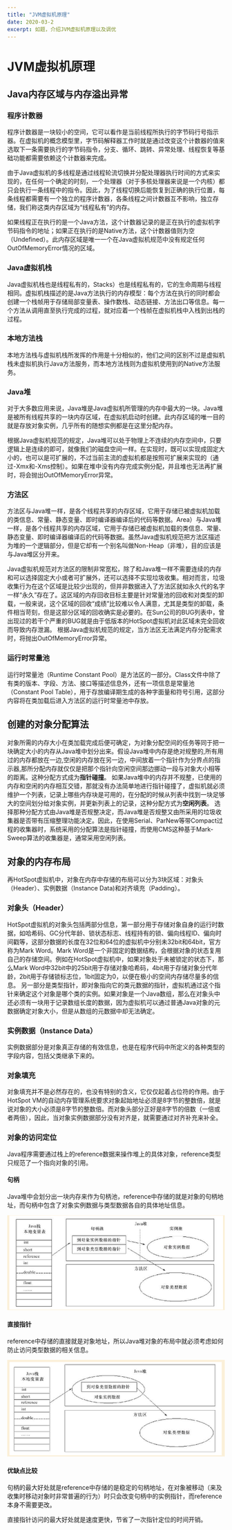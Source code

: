 ```yaml
---
title: "JVM虚拟机原理"
date: 2020-03-2
excerpt: 如题，介绍JVM虚拟机原理以及调优
---
```


# JVM虚拟机原理

## Java内存区域与内存溢出异常

### 程序计数器

程序计数器是一块较小的空间，它可以看作是当前线程所执行的字节码行号指示器。在虚拟机的概念模型里，字节码解释器工作时就是通过改变这个计数器的值来选取下一条需要执行的字节码指令，分支、循环、跳转、异常处理、线程恢复等基础功能都需要依赖这个计数器来完成。

由于Java虚拟机的多线程是通过线程轮流切换并分配处理器执行时间的方式来实现的，在任何一个确定的时刻，一个处理器（对于多核处理器来说是一个内核）都只会执行一条线程中的指令。因此，为了线程切换后能恢复到正确的执行位置，每条线程都需要有一个独立的程序计数器，各条线程之间计数器互不影响，独立存储，我们称这类内存区域为“线程私有”的内存。 

如果线程正在执行的是一个Java方法，这个计数器记录的是正在执行的虚拟机字节码指令的地址；如果正在执行的是Native方法，这个计数器值则为空（Undefined）。此内存区域是唯一一个在Java虚拟机规范中没有规定任何OutOfMemoryError情况的区域。 

### Java虚拟机栈

Java虚拟机栈也是线程私有的，Stacks）也是线程私有的，它的生命周期与线程相同。虚拟机栈描述的是Java方法执行的内存模型：每个方法在执行的同时都会创建一个栈帧用于存储局部变量表、操作数栈、动态链接、方法出口等信息。每一个方法从调用直至执行完成的过程，就对应着一个栈帧在虚拟机栈中入栈到出栈的过程。

### 本地方法栈

本地方法栈与虚拟机栈所发挥的作用是十分相似的，他们之间的区别不过是虚拟机栈未虚拟机执行Java方法服务，而本地方法栈则为虚拟机使用到的Native方法服务。

### Java堆

对于大多数应用来说，Java堆是Java虚拟机所管理的内存中最大的一块。Java堆是被所有线程共享的一块内存区域，在虚拟机启动时创建。此内存区域的唯一目的就是存放对象实例，几乎所有的随想实例都是在这里分配内存。

根据Java虚拟机规范的规定，Java堆可以处于物理上不连续的内存空间中，只要逻辑上是连续的即可，就像我们的磁盘空间一样。在实现时，既可以实现成固定大小的，也可以是可扩展的，不过当前主流的虚拟机都是按照可扩展来实现的（通过-Xmx和-Xms控制）。如果在堆中没有内存完成实例分配，并且堆也无法再扩展时，将会抛出OutOfMemoryError异常。

### 方法区

方法区与Java堆一样，是各个线程共享的内存区域，它用于存储已被虚拟机加载的类信息、常量、静态变量、即时编译器编译后的代码等数据。Area）与Java堆一样，是各个线程共享的内存区域，它用于存储已被虚拟机加载的类信息、常量、静态变量、即时编译器编译后的代码等数据。虽然Java虚拟机规范把方法区描述为堆的一个逻辑部分，但是它却有一个别名叫做Non-Heap（非堆），目的应该是与Java堆区分开来。

Java虚拟机规范对方法区的限制非常宽松，除了和Java堆一样不需要连续的内存和可以选择固定大小或者可扩展外，还可以选择不实现垃圾收集。相对而言，垃圾收集行为在这个区域是比较少出现的，但并非数据进入了方法区就如永久代的名字一样“永久”存在了。这区域的内存回收目标主要是针对常量池的回收和对类型的卸载，一般来说，这个区域的回收“成绩”比较难以令人满意，尤其是类型的卸载，条件相当苛刻，但是这部分区域的回收确实是必要的。在Sun公司的BUG列表中，曾出现过的若干个严重的BUG就是由于低版本的HotSpot虚拟机对此区域未完全回收而导致内存泄漏。 根据Java虚拟机规范的规定，当方法区无法满足内存分配需求时，将抛出OutOfMemoryError异常。

### 运行时常量池

运行时常量池（Runtime Constant Pool）是方法区的一部分。Class文件中除了有类的版本、字段、方法、接口等描述信息外，还有一项信息是常量池（Constant Pool Table），用于存放编译期生成的各种字面量和符号引用，这部分内容将在类加载后进入方法区的运行时常量池中存放。

## 创建的对象分配算法

对象所需的内存大小在类加载完成后便可确定，为对象分配空间的任务等同于把一块确定大小的内存从Java堆中划分出来。假设Java堆中内存是绝对规整的,所有用过的内存都放在一边,空闲的内存放在另一边，中间放着一个指针作为分界点的指示器,那所分配内存就仅仅是把那个指针向空闲空间那边挪动一段与对象大小相等的距离。这种分配方式成为**指针碰撞**。
如果Java堆中的内存并不规整，已使用的内存和空闲的内存相互交错，那就没有办法简单地进行指针碰撞了，虚拟机就必须维护一个列表，记录上哪些内存块是可用的，在分配的时候从列表中找到一块足够大的空间划分给对象实例，并更新列表上的记录，这种分配方式为**空闲列表**。
选择那种分配方式由Java堆是否规整决定，而Java堆是否规整又由所采用的垃圾收集器是否带有压缩整理功能决定。因此，在使用Serial、ParNew等带Compact过程的收集器时，系统采用的分配算法是指针碰撞，而使用CMS这种基于Mark-Sweep算法的收集器是，通常采用空闲列表。

## 对象的内存布局

再HotSpot虚拟机中，对象在内存中存储的布局可以分为3块区域：对象头（Header）、实例数据（Instance Data)和对齐填充（Padding）。

### 对象头（Header）

HotSpot虚拟机的对象头包括两部分信息，第一部分用于存储对象自身的运行时数据，如哈希码、GC分代年龄、锁状态标志、线程持有的锁、偏向线程ID、偏向时间戳等，这部分数据的长度在32位和64位的虚拟机中分别未32bit和64bit，官方称为Mark Word。Mark Word是一个非固定的数据结构，会根据对象的状态复用自己的存储空间。例如在HotSpot虚拟机中，如果对象处于未被锁定的状态下，那么Mark Word中32bit中的25bit用于存储对象哈希码，4bit用于存储对象分代年龄，2bit用于存储锁标志位，1bit固定为0，以便在极小的空间内存储尽量多的信息。
另一部分是类型指针，即对象指向它的类元数据的指针，虚拟机通过这个指针来确定这个对象是哪个类的实例。如果对象是一个Java数组，那么在对象头中还必须有一块用于记录数组长度的数据，因为虚拟机可以通过普通Java对象的元数据确定对象大小，但是从数组的元数据中却无法确定。

### 实例数据（Instance Data）

实例数据部分是对象真正存储的有效信息，也是在程序代码中所定义的各种类型的字段内容，包括父类继承下来的。

### 对象填充

对象填充并不是必然存在的，也没有特别的含义，它仅仅起着占位符的作用。由于HotSpot VM的自动内存管理系统要求对象起始地址必须是8字节的整数倍，就是说对象的大小必须是8字节的整数倍。而对象头部分正好是8字节的倍数（一倍或者两倍），因此，当对象实例数据部分没有对齐是，就需要通过对齐补充来补全。

### 对象的访问定位

Java程序需要通过栈上的reference数据来操作堆上的具体对象，reference类型只规范了一个指向对象的引用。

#### 句柄

Java堆中会划分出一块内存来作为句柄池，reference中存储的就是对象的句柄地址，而句柄中包含了对象实例数据与类型数据各自的具体地址信息。

![image-20200330185044423](./imgs/image-20200330185044423.png)

#### 直接指针

reference中存储的直接就是对象地址，所以Java堆对象的布局中就必须考虑如何防止访问类型数据的相关信息。

![image-20200330185225354](./imgs/image-20200330185225354.png)

#### 优缺点比较

句柄的最大好处就是reference中存储的是稳定的句柄地址，在对象被移动（来及收集时移动对象时非常普遍的行为）时只会改变句柄中的实例指针，而reference本身不需要更改。

直接指针访问的最大好处就是速度更快，节省了一次指针定位的时间开销。